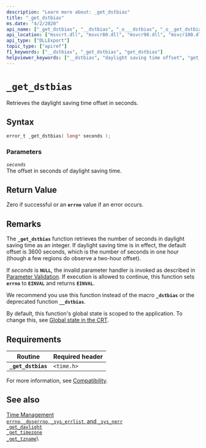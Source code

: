 ```yaml
---
description: "Learn more about: _get_dstbias"
title: "_get_dstbias"
ms.date: "4/2/2020"
api_name: ["_get_dstbias", "__dstbias", "_o___dstbias", "_o__get_dstbias"]
api_location: ["msvcrt.dll", "msvcr80.dll", "msvcr90.dll", "msvcr100.dll", "msvcr100_clr0400.dll", "msvcr110.dll", "msvcr110_clr0400.dll", "msvcr120.dll", "msvcr120_clr0400.dll", "ucrtbase.dll", "api-ms-win-crt-time-l1-1-0.dll", "api-ms-win-crt-private-l1-1-0.dll"]
api_type: ["DLLExport"]
topic_type: ["apiref"]
f1_keywords: ["__dstbias", "_get_dstbias", "get_dstbias"]
helpviewer_keywords: ["__dstbias", "daylight saving time offset", "get_dstbias function", "_get_dstbias function"]
---
```

# `_get_dstbias`

Retrieves the daylight saving time offset in seconds.

## Syntax

```C
error_t _get_dstbias( long* seconds );
```

### Parameters

*`seconds`*\
The offset in seconds of daylight saving time.

## Return Value

Zero if successful or an **`errno`** value if an error occurs.

## Remarks

The **`_get_dstbias`** function retrieves the number of seconds in daylight saving time as an integer. If daylight saving time is in effect, the default offset is 3600 seconds, which is the number of seconds in one hour (though a few regions do observe a two-hour offset).

If *seconds* is **`NULL`**, the invalid parameter handler is invoked as described in [Parameter Validation](../../c-runtime-library/parameter-validation.md). If execution is allowed to continue, this function sets **`errno`** to **`EINVAL`** and returns **`EINVAL`**.

We recommend you use this function instead of the macro **`_dstbias`** or the deprecated function **`__dstbias`**.

By default, this function's global state is scoped to the application. To change this, see [Global state in the CRT](../global-state.md).

## Requirements

|Routine|Required header|
|-------------|---------------------|
|**`_get_dstbias`**|`<time.h>`|

For more information, see [Compatibility](../../c-runtime-library/compatibility.md).

## See also

[Time Management](../../c-runtime-library/time-management.md)\
[`errno`, `_doserrno`, `_sys_errlist`, and `_sys_nerr`](../../c-runtime-library/errno-doserrno-sys-errlist-and-sys-nerr.md)\
[`_get_daylight`](get-daylight.md)\
[`_get_timezone`](get-timezone.md)\
[`_get_tzname`](get-tzname.md)\
